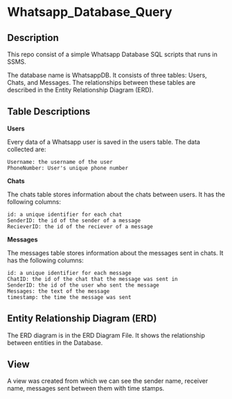 # Whatsapp_Database_Query

## Description

This repo consist of a simple Whatsapp Database SQL scripts that runs in SSMS. 

The database name is WhatsappDB. It consists of three tables: Users, Chats, and Messages. 
The relationships between these tables are described in the Entity Relationship Diagram (ERD).

## Table Descriptions

**Users**

Every data of a Whatsapp user is saved in the users table. The data collected are:

    Username: the username of the user
    PhoneNumber: User's unique phone number

**Chats**

The chats table stores information about the chats between users. It has the following columns:

    id: a unique identifier for each chat
    SenderID: the id of the sender of a message
    RecieverID: the id of the reciever of a message

**Messages**

The messages table stores information about the messages sent in chats. It has the following columns:

    id: a unique identifier for each message
    ChatID: the id of the chat that the message was sent in
    SenderID: the id of the user who sent the message
    Messages: the text of the message
    timestamp: the time the message was sent


## Entity Relationship Diagram (ERD)

The ERD diagram is in the ERD Diagram File. It shows the relationship between entities in the Database.


## View

A view was created from which we can see the sender name, receiver name, messages sent between them with time stamps.




